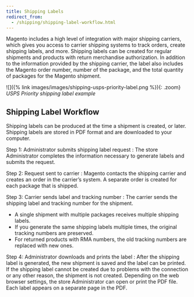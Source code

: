 ```yaml
---
title: Shipping Labels
redirect_from:
  - /shipping/shipping-label-workflow.html
---
```


Magento includes a high level of integration with major shipping carriers, which gives you access to carrier shipping systems to track orders, create shipping labels, and more. Shipping labels can be created for regular shipments and products with return merchandise authorization. In addition to the information provided by the shipping carrier, the label also includes the Magento order number, number of the package, and the total quantity of packages for the Magento shipment.

![]({% link images/images/shipping-usps-priority-label.png %}){: .zoom}
_USPS Priority shipping label example_

## Shipping Label Workflow

Shipping labels can be produced at the time a shipment is created, or later. Shipping labels are stored in PDF format and are downloaded to your computer.

Step 1: Administrator submits shipping label request
: The store Administrator completes the information necessary to generate labels and submits the request.

Step 2: Request sent to carrier
: Magento contacts the shipping carrier and creates an order in the carrier’s system. A separate order is created for each package that is shipped.

Step 3:  Carrier sends label and tracking number
: The carrier sends the shipping label and tracking number for the shipment.<br/>
  <!-- markdownlint-disable MD006 MD007 -->
  - A single shipment with multiple packages receives multiple shipping labels.
  - If you generate the same shipping labels multiple times, the original tracking numbers are preserved.
  - For returned products with RMA numbers, the old tracking numbers are replaced with new ones.
  <!-- markdownlint-enable MD006 MD007 -->

Step 4:  Administrator downloads and prints the label
: After the shipping label is generated, the new shipment is saved and the label can be printed. If the shipping label cannot be created due to problems with the connection or any other reason, the shipment is not created. Depending on the web browser settings, the store Administrator can open or print the PDF file. Each label appears on a separate page in the PDF.
